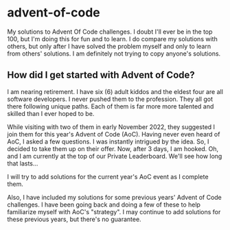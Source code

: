# advent-of-code

My solutions to Advent Of Code challenges. I doubt I'll ever be in the top 100, but I'm doing this for fun and to learn. I do compare my solutions with others, but only after I have solved the problem myself and only to learn from others' solutions. I am definitely not trying to copy anyone's solutions.

## How did I get started with Advent of Code? 

I am nearing retirement. I have six (6) adult kiddos and the eldest four are all software developers. I never pushed them to the profession. They all got there following unique paths. Each of them is far more more talented and skilled than I ever hoped to be. 

While visiting with two of them in early November 2022, they suggested I join them for this year's Advent of Code (AoC). Having never even heard of AoC, I asked a few questions. I was instantly intrigued by the idea. So, I decided to take them up on their offer. Now, after 3 days, I am hooked. Oh, and I am currently at the top of our Private Leaderboard. We'll see how long that lasts...

I will try to add solutions for the current year's AoC event as I complete them. 

Also, I have included my solutions for some previous years' Advent of Code challenges. I have been going back and doing a few of these to help familiarize myself with AoC's "strategy". I may continue to add solutions for these previous years, but there's no guarantee.
